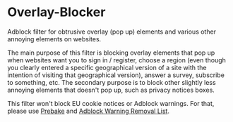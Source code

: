 Overlay-Blocker
===============

Adblock filter for obtrusive overlay (pop up) elements and various other annoying elements on websites.

The main purpose of this filter is blocking overlay elements that pop up when websites want you to sign in / register, choose a region (even though you clearly entered a specific geographical version of a site with the intention of visiting that geographical version), answer a survey, subscribe to something, etc.
The secondary purpose is to block other slightly less annoying elements that doesn't pop up, such as privacy notices boxes.

This filter won't block EU cookie notices or Adblock warnings. For that, please use <a href="http://prebake.eu/">Prebake</a> and 
<a href="https://adblockplus.org/en/subscriptions">Adblock Warning Removal List</a>.
